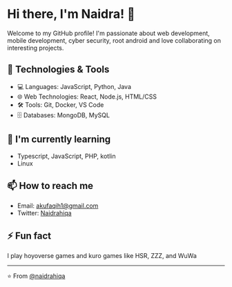 # Hi there, I'm Naidra! 👋

Welcome to my GitHub profile! I'm passionate about web development, mobile development, cyber security, root android and love collaborating on interesting projects.

## 🔧 Technologies & Tools
- 💻 Languages: JavaScript, Python, Java
- 🌐 Web Technologies: React, Node.js, HTML/CSS
- 🛠️ Tools: Git, Docker, VS Code
- 🗄️ Databases: MongoDB, MySQL

## 🌱 I'm currently learning
- Typescript, JavaScript, PHP, kotlin
- Linux

## 📫 How to reach me
- Email: akufaqih1@gmail.com
- Twitter: [Naidrahiqa](https://twitter.com/naidrahiqa)

## ⚡ Fun fact
I play hoyoverse games and kuro games like HSR, ZZZ, and WuWa 

---

⭐️ From [@naidrahiqa](https://github.com/naidrahiqa)
